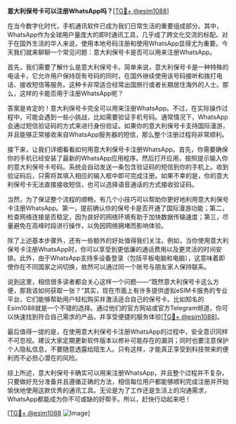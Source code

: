 **意大利保号卡可以注册WhatsApp吗？**[[TG💪+ @esim1088](https://t.me/s/esim1088)]

在当今数字化时代，手机通讯软件已成为我们日常生活的重要组成部分。其中，WhatsApp作为全球用户量庞大的即时通讯工具，几乎成了跨文化交流的标配。对于在国外生活的华人来说，使用本地号码注册和使用WhatsApp显得尤为重要。今天我们就来聊聊一个常见问题：意大利保号卡是否可以用来注册WhatsApp。

首先，我们需要了解什么是意大利保号卡。简单来说，意大利保号卡是一种特殊的电话卡，它允许用户保持现有号码的同时，在国外继续使用该号码接听和拨打电话、接收短信等服务。这种卡非常适合经常出国旅行或者长期居住海外的人士。那么，这样的卡能否用于注册WhatsApp呢？

答案是肯定的！意大利保号卡完全可以用来注册WhatsApp。不过，在实际操作过程中，可能会遇到一些小挑战，比如需要验证手机号码。通常情况下，WhatsApp会通过短信验证码的方式来进行身份验证。如果你的意大利保号卡支持国际漫游，并且能够正常接收来自WhatsApp服务器的短信，那么整个注册过程将非常顺利。

接下来，让我们详细看看如何用意大利保号卡注册WhatsApp。首先，你需要确保你的手机已经安装了最新的WhatsApp应用程序。然后打开应用，按照提示输入你的意大利保号卡号码。系统会自动发送一条包含验证码的短信到你的手机上。收到验证码后，只需将其填入相应的输入框中即可完成注册。如果不幸的是，你的意大利保号卡无法直接接收短信，也可以选择语音通话的方式接收验证码。

当然，为了保证整个流程的顺畅，有几个小技巧可以帮助你更好地利用意大利保号卡注册WhatsApp。第一，提前确认你的保号卡是否开通了国际漫游功能；第二，检查网络连接是否稳定，因为良好的网络环境有助于加快数据传输速度；第三，尽量避免在高峰时段进行操作，以免因网络拥堵而影响体验。

除了上述基本步骤外，还有一些额外的好处值得我们关注。例如，当你使用意大利保号卡注册WhatsApp时，你可以享受到更低廉的通话费用以及更灵活的时间安排。此外，由于WhatsApp支持多设备登录（包括平板电脑和电脑），这意味着即使你在不同国家之间切换，依然可以通过同一个账号与朋友家人保持联系。

说到这里，相信很多读者都会关心这样一个问题——“既然意大利保号卡这么方便，那我该如何获取一张？”其实，现在市面上有许多提供虚拟eSIM卡服务的专业平台，它们能够帮助用户轻松购买并激活适合自己的保号卡。比如知名的Esim1088就是一个不错的选择。通过他们的官方网站或官方Telegram频道，你可以快速找到符合自己需求的产品，并享受便捷的服务体验[[TG💪+ @esim1088](https://t.me/s/esim1088)]。

最后值得一提的是，在使用意大利保号卡注册WhatsApp的过程中，安全意识同样不可忽视。建议大家定期更新软件版本以修补可能存在的漏洞；同时也要注意保护个人隐私信息，不要随意透露给陌生人。只有这样，才能真正享受到科技带来的便利而不必担心潜在的风险。

综上所述，意大利保号卡确实可以用来注册WhatsApp，并且整个过程并不复杂。只要做好充分准备并且遵循正确的方法，相信每位用户都能够顺利完成注册并开始愉快地使用这款优秀的通讯工具。无论是为了工作还是生活上的沟通需求，WhatsApp都能成为你不可或缺的好帮手。所以，赶快行动起来吧！

[[TG💪+ @esim1088](https://t.me/s/esim1088) ![Image](https://i.postimg.cc/4NQfJmqS/Snipaste-2025-05-13-00-14-12.png)]